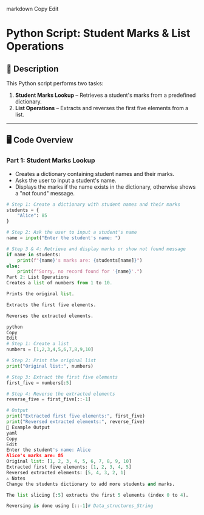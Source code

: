 
markdown
Copy
Edit
# Python Script: Student Marks & List Operations

## 📌 Description
This Python script performs two tasks:
1. **Student Marks Lookup** – Retrieves a student's marks from a predefined dictionary.
2. **List Operations** – Extracts and reverses the first five elements from a list.

---

## 🖥️ Code Overview

### **Part 1: Student Marks Lookup**
- Creates a dictionary containing student names and their marks.
- Asks the user to input a student's name.
- Displays the marks if the name exists in the dictionary, otherwise shows a "not found" message.

```python
# Step 1: Create a dictionary with student names and their marks
students = {
    "Alice": 85
}

# Step 2: Ask the user to input a student's name
name = input("Enter the student's name: ")

# Step 3 & 4: Retrieve and display marks or show not found message
if name in students:
    print(f"{name}'s marks are: {students[name]}")
else:
    print(f"Sorry, no record found for '{name}'.")
Part 2: List Operations
Creates a list of numbers from 1 to 10.

Prints the original list.

Extracts the first five elements.

Reverses the extracted elements.

python
Copy
Edit
# Step 1: Create a list
numbers = [1,2,3,4,5,6,7,8,9,10]

# Step 2: Print the original list
print("Original list:", numbers)

# Step 3: Extract the first five elements
first_five = numbers[:5]

# Step 4: Reverse the extracted elements
reverse_five = first_five[::-1]

# Output
print("Extracted first five elements:", first_five)
print("Reversed extracted elements:", reverse_five)
📌 Example Output
yaml
Copy
Edit
Enter the student's name: Alice
Alice's marks are: 85
Original list: [1, 2, 3, 4, 5, 6, 7, 8, 9, 10]
Extracted first five elements: [1, 2, 3, 4, 5]
Reversed extracted elements: [5, 4, 3, 2, 1]
⚠ Notes
Change the students dictionary to add more students and marks.

The list slicing [:5] extracts the first 5 elements (index 0 to 4).

Reversing is done using [::-1]# Data_structures_String
